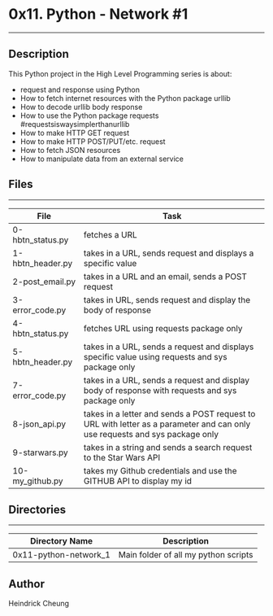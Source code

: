 # 0x11. Python - Network #1
---
## Description

This Python project in the High Level Programming series is about:
* request and response using Python
* How to fetch internet resources with the Python package urllib
* How to decode urllib body response
* How to use the Python package requests #requestsiswaysimplerthanurllib
* How to make HTTP GET request
* How to make HTTP POST/PUT/etc. request
* How to fetch JSON resources
* How to manipulate data from an external service

## Files
---
File|Task
---|---
0-hbtn_status.py | fetches a URL
1-hbtn_header.py | takes in a URL, sends request and displays a specific value
2-post_email.py | takes in a URL and an email, sends a POST request
3-error_code.py | takes in URL, sends request and display the body of response
4-hbtn_status.py | fetches URL using requests package only
5-hbtn_header.py | takes in a URL, sends a request and displays specific value using requests and sys package only
7-error_code.py | takes in a URL, sends a request and display body of response with requests and sys package only
8-json_api.py | takes in a letter and sends a POST request to URL with letter as a parameter and can only use requests and sys package only
9-starwars.py | takes in a string and sends a search request to the Star Wars API
10-my_github.py | takes my Github credentials and use the GITHUB API to display my id

## Directories
---
Directory Name | Description
---|---
0x11-python-network_1 | Main folder of all my python scripts


## Author
Heindrick Cheung